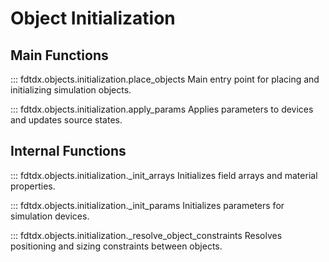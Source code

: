 # Object Initialization

## Main Functions
::: fdtdx.objects.initialization.place_objects
Main entry point for placing and initializing simulation objects.

::: fdtdx.objects.initialization.apply_params
Applies parameters to devices and updates source states.

## Internal Functions
::: fdtdx.objects.initialization._init_arrays
Initializes field arrays and material properties.

::: fdtdx.objects.initialization._init_params
Initializes parameters for simulation devices.

::: fdtdx.objects.initialization._resolve_object_constraints
Resolves positioning and sizing constraints between objects.
